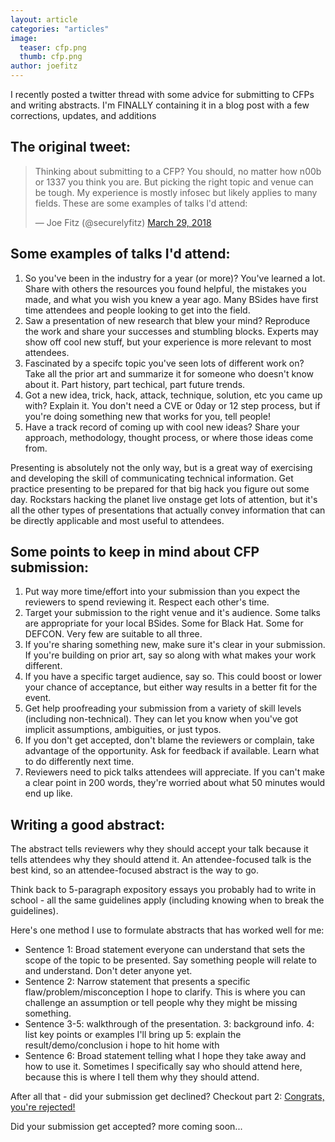 ```yaml
---
layout: article
categories: "articles"
image:
  teaser: cfp.png
  thumb: cfp.png
author: joefitz
---
```

I recently posted a twitter thread with some advice for submitting to CFPs and writing abstracts. I'm FINALLY containing it in a blog post with a few corrections, updates, and additions

The original tweet:
------------------- 

<div class="jekyll-twitter-plugin"><blockquote class="twitter-tweet"><p lang="en" dir="ltr">Thinking about submitting to a CFP? You should, no matter how n00b or 1337 you think you are. But picking the right topic and venue can be tough. My experience is mostly infosec but likely applies to many fields. These are some examples of talks l&#39;d attend:</p>&mdash; Joe Fitz (@securelyfitz) <a href="https://twitter.com/securelyfitz/status/979376379631255558?ref_src=twsrc%5Etfw">March 29, 2018</a></blockquote>
<script async="" src="https://platform.twitter.com/widgets.js" charset="utf-8"></script>
</div>

Some examples of talks I'd attend:
----------------------------------

1. So you've been in the industry for a year (or more)? You've learned a lot. Share with others the resources you found helpful, the mistakes you made, and what you wish you knew a year ago. Many BSides have first time attendees and people looking to get into the field.
2. Saw a presentation of new research that blew your mind? Reproduce the work and share your successes and stumbling blocks. Experts may show off cool new stuff, but your experience is more relevant to most attendees.
3. Fascinated by a specifc topic you've seen lots of different work on? Take all the prior art and summarize it for someone who doesn't know about it. Part history, part techical, part future trends.
4. Got a new idea, trick, hack, attack, technique, solution, etc you came up with? Explain it. You don't need a CVE or 0day or 12 step process, but if you're doing something new that works for you, tell people!
5. Have a track record of coming up with cool new ideas? Share your approach, methodology, thought process, or where those ideas come from.

Presenting is absolutely not the only way, but is a great way of exercising and developing the skill of communicating technical information. Get practice presenting to be prepared for that big hack you figure out some day.
Rockstars hacking the planet live onstage get lots of attention, but it's all the other types of presentations that actually convey information that can be directly applicable and most useful to attendees.

Some points to keep in mind about CFP submission:
-------------------------------------------------

1. Put way more time/effort into your submission than you expect the reviewers to spend reviewing it. Respect each other's time.
2. Target your submission to the right venue and it's audience. Some talks are appropriate for your local BSides. Some for Black Hat. Some for DEFCON. Very few are suitable to all three.
3. If you're sharing something new, make sure it's clear in your submission. If you're building on prior art, say so along with what makes your work different.
4. If you have a specific target audience, say so. This could boost or lower your chance of acceptance, but either way results in a better fit for the event.
5. Get help proofreading your submission from a variety of skill levels (including non-technical). They can let you know when you've got implicit assumptions, ambiguities, or just typos.
6. If you don't get accepted, don't blame the reviewers or complain, take advantage of the opportunity. Ask for feedback if available. Learn what to do differently next time.
7. Reviewers need to pick talks attendees will appreciate. If you can't make a clear point in 200 words, they're worried about what 50 minutes would end up like.

Writing a good abstract:
------------------------
The abstract tells reviewers why they should accept your talk because it tells attendees why they should attend it. An attendee-focused talk is the best kind, so an attendee-focused abstract is the way to go.

Think back to 5-paragraph expository essays you probably had to write in school - all the same guidelines apply (including knowing when to break the guidelines). 

Here's one method I use to formulate abstracts that has worked well for me:

* Sentence 1: Broad statement everyone can understand that sets the scope of the topic to be presented. Say something people will relate to and understand. Don't deter anyone yet.
* Sentence 2: Narrow statement that presents a specific flaw/problem/misconception I hope to clarify. This is where you can challenge an assumption or tell people why they might be missing something.
* Sentence 3-5: walkthrough of the presentation. 3: background info. 4: list key points or examples I'll bring up 5: explain the result/demo/conclusion i hope to hit home with
* Sentence 6: Broad statement telling what I hope they take away and how to use it. Sometimes I specifically say who should attend here, because this is where I tell them why they should attend.


After all that - did your submission get declined? Checkout part 2: <a href="https://securinghardware.com/articles/congrats-youre-rejected/">Congrats, you're rejected!</a>

Did your submission get accepted? more coming soon...

